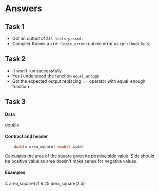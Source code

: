 # Answers

## Task 1

- Got an output of `All tests passed.`
- Compiler throws a `std::logic_error` runtime error as `cp::check` fails.

## Task 2

- It won't run successfully
- Yes I understood the function `equal_enough`
- Got the expected output replacing == operator with equal_enough function

## Task 3

#### Data
double 

#### Contract and header 
```cpp 
    double area_square( double side) 
```
Calculates the area of the square given its positive side value. Side should be positive value as area doesn't make sense for negative values.

#### Examples
4 area_square(2)
6.25 area_square(2.5)